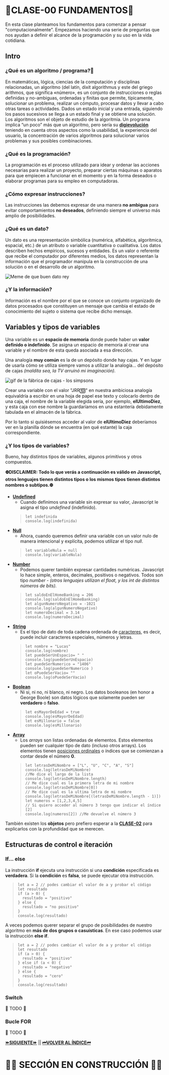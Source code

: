 
# 🧱CLASE-00 FUNDAMENTOS🧱
En esta clase planteamos los fundamentos para comenzar a pensar "computacionalmente". Empezamos haciendo una serie de preguntas que nos ayudan a definir el alcance de la programación y su uso en la vida cotidiana.

## Intro

### ¿Qué es un algoritmo / programa?🤖
En matemáticas, lógica, ciencias de la computación y disciplinas relacionadas, un algoritmo (del latín, dixit algorithmus y este del griego arithmos, que significa «número»,​ es un conjunto de instrucciones o reglas definidas y no-ambiguas, ordenadas y finitas que permite, típicamente, solucionar un problema, realizar un cómputo, procesar datos y llevar a cabo otras tareas o actividades.​ Dados un estado inicial y una entrada, siguiendo los pasos sucesivos se llega a un estado final y se obtiene una solución. Los algoritmos son el objeto de estudio de la algoritmia.
Un programa implica “un poco” más que un algoritmo, pero sería su [**digievolución**](https://www.youtube.com/watch?v=6oHYgG5DFSM) teniendo en cuenta otros aspectos como la usabilidad, la experiencia del usuario, la concentración de varios algoritmos para solucionar varios problemas y sus posibles combinaciones.

### ¿Qué es la programación?
La programación es el proceso utilizado para idear y ordenar las acciones necesarias para realizar un proyecto, preparar ciertas máquinas o aparatos para que empiecen a funcionar en el momento y en la forma deseados o elaborar programas para su empleo en computadoras.

### ¿Cómo expresar instrucciones?
Las instrucciones las debemos expresar de una manera **no ambigua** para evitar comportamientos **no deseados**, definiendo siempre el universo más amplio de posibilidades.

### ¿Qué es un dato?
Un dato es una representación simbólica (numérica, alfabética, algorítmica, espacial, etc.) de un atributo o variable cuantitativa o cualitativa. Los datos describen hechos empíricos, sucesos y entidades. Es un valor o referente que recibe el computador por diferentes medios, los datos representan la información que el programador manipula en la construcción de una solución o en el desarrollo de un algoritmo.

![Meme de que buen dato rey](https://cdn.memegenerator.es/imagenes/memes/full/31/78/31789354.jpg)

### ¿Y la información?
Información es el nombre por el que se conoce un conjunto organizado de datos procesados que constituyen un mensaje que cambia el estado de conocimiento del sujeto o sistema que recibe dicho mensaje.

## Variables y tipos de variables
Una variable es un **espacio de memoria** donde puede haber un **valor definido o indefinido**. Se asigna un espacio de memoria al crear una variable y el nombre de esta queda asociada a esa dirección. 

Una analogía **muy común** es la de un depósito donde hay cajas. Y en lugar de usarla cómo se utiliza siempre vamos a utilizar la analogía... del depósito de cajas *(maldita sea, la TV arruinó mi imaginación).*

![gif de la fábrica de cajas - los simpsons](https://media3.giphy.com/media/26tk1FQLNF3NKOAZW/giphy.gif?cid=ecf05e475wsfxndzsi8ks3ee93yrbf895sm3mpwynpr36ty0&rid=giphy.gif&ct=g)

Crear una variable con el valor "JRR🔟" en nuestra ambiciosa analogía equivaldría a escribir en una hoja de papel ese texto y colocarlo dentro de una caja, el nombre de la variable elegida sería, por ejemplo, **elUltimoDiez**, y esta caja con ese nombre la guardaríamos en una estantería debidamente tabulada en el almacén de la fábrica.

Por lo tanto si quisiésemos acceder al valor de **elUltimoDiez** deberíamos ver en la planilla dónde se encuentra (en qué estante) la caja correspondiente.

### ¿Y los tipos de variables?
Bueno, hay distintos tipos de variables, algunos primitivos y otros compuestos.

**⛔DISCLAIMER: Todo lo que verás a continuación es válido en Javascript, otros lenguajes tienen distintos tipos o los mismos tipos tienen distintos nombres o subtipos.⛔**

 - [**Undefined**](https://www.w3schools.com/js/js_datatypes.asp)
	 - Cuando definimos una variable sin expresar su valor, Javascript le asigna el tipo *undefined* (indefinido).
	>     let indefinida
	>     console.log(indefinida)
 - [**Null**](https://www.w3schools.com/js/js_datatypes.asp)
	 - Ahora, cuando queremos definir una variable con un valor nulo de manera intencional y explícita, podemos utilizar el tipo *null*.
 	>     let variableNula = null
	>     console.log(variableNula)
 - [**Number**](https://www.w3schools.com/js/js_numbers.asp)
	 - Podemos querer también expresar cantidades numéricas. Javascript lo hace simple, enteros, decimales, positivos o negativos. Todos son tipo *number* - *(otros lenguajes utilizan el float, y los int de distintos números de bits).*
 	>     let saldoEnElHomeBanking = 206
	>     console.log(saldoEnElHomeBanking)
 	>     let algunNumeroNegativo = -1021
	>     console.log(algunNumeroNegativo)
 	>     let numeroDecimal = 3.14
	>     console.log(numeroDecimal)
 - [**String**](https://www.w3schools.com/js/js_strings.asp)
	 - Es el tipo de dato de toda cadena ordenada de [caracteres](https://es.wikipedia.org/wiki/Car%C3%A1cter_%28tipo_de_dato%29), es decir, puede incluir caracteres especiales, números y letras.
 	>     let nombre = "Lucas"
	>     console.log(nombre)
 	>     let puedeSerUnEspacio= " "
	>     console.log(puedeSerUnEspacio)
 	>     let puedeSerNumerico = "1406"
	>     console.log(puedeSerNumerico )
 	>     let oPuedeSerVacio= ""
	>     console.log(oPuedeSerVacio)
 - [**Boolean**](https://www.w3schools.com/js/js_booleans.asp)
	 - Ni si, ni no, ni blanco, ni negro. Los datos booleanos (en honor a George Boole) son datos lógicos que solamente pueden ser **verdadero** o **falso**.
 	>     let esMayorDeEdad = true
	>     console.log(esMayorDeEdad)
 	>     let esMillonario = false
	>     console.log(esMillonario)
 - [**Array**](https://www.w3schools.com/js/js_arrays.asp)
	- Los *arrays* son listas ordenadas de elementos. Estos elementos pueden ser cualquier tipo de dato (incluso otros arrays). Los elementos tienen [posiciones ordinales](https://es.wikipedia.org/wiki/N%C3%BAmero_ordinal_%28matem%C3%A1ticas%29#:~:text=En%20matem%C3%A1ticas,%20un%20ordinal%20es,perteneciente%20a%20una%20sucesi%C3%B3n%20ordenada.&text=En%20este%20sentido,%20es%20aquel,apocopado%20%28%22primer%22%29.) o índices que se comienzan a contar desde el número **0**.
 	>     let letrasDeMiNombre = ["L", "U", "C", "A", "S"]
	>     console.log(letrasDeMiNombre)
	>     //Me dice el largo de la lista
	>     console.log(letrasDeMiNombre.length) 
	>     // Me dice cual es la primera letra de mi nombre
	>     console.log(letrasDeMiNombre[0]) 
	>     // Me dice cual es la ultima letra de mi nombre
	>     console.log(letrasDeMiNombre[(letrasDeMiNombre.length - 1)])  	
	>     let numeros = [1,2,3,4,5]
	>     // Si quiero acceder al número 3 tengo que indicar el índice [2]
	>     console.log(numeros[2]) //Me devuelve el número 3

También existen los **objetos** pero prefiero esperar a la [**CLASE-02**](https://github.com/lucasdellasala/curso-intensivo/blob/main/clases/clase-02.md) para explicarlos con la profundidad que se merecen.

## Estructuras de control e iteración

### If... else
La instrucción **if** ejecuta una instrucción si una **condición** especificada es **verdadera**. Si la **condición** es **falsa**, se puede ejecutar otra instrucción.

>     let a = 2 // podes cambiar el valor de a y probar el código
>     let resultado
>     if (a > 0) {
>       resultado = "positivo"
>     } else {
>       resultado = "no positivo"
>     }
>     console.log(resultado)

A veces podemos querer separar el grupo de posibilidades de nuestro algoritmo en **más de dos grupos o casuísticas**. En ese caso podemos usar la instrucción **else if**.
>     let a = 2 // podes cambiar el valor de a y probar el código
>     let resultado
>     if (a > 0) {
>       resultado = "positivo"
>     } else if (a < 0) {
>       resultado = "negativo"
>     } else {
>       resultado = "cero"
>     }
>     console.log(resultado)

### Switch
🦺 TODO 🦺

### Bucle FOR
🦺 TODO 🦺

[**⏩SIGUIENTE⏩**](https://github.com/lucasdellasala/curso-intensivo/blob/main/clases/clase-01.md) ||
[**⏮VOLVER AL ÍNDICE⏮**](https://github.com/lucasdellasala/curso-intensivo)

# 🚧🚧 SECCIÓN EN CONSTRUCCIÓN 🚧🚧